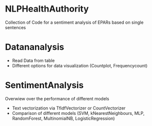 # NLPHealthAuthority
Collection of Code for a sentiment analysis of EPARs based on single sentences

# Datananalysis
- Read Data from table
- Different options for data visualization (Countplot, Frequencycount)

# SentimentAnalysis
Overwiew over the performance of different models
- Text vectorization via TfidfVectorizer or CountVectorizer
- Comparison of different models (SVM, kNearestNeighbours, MLP, RandomForest, MultinomialNB, LogisticRegression)



